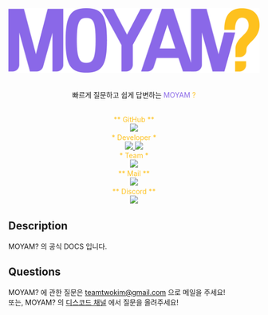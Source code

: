 <img src="./img/moyam.png">
<br/>
<br/>
<p align="center">빠르게 질문하고 쉽게 답변하는 
<span style="color:#8a68e8">MOYAM
<span style="color:#fec11e">?</span></span>
<br/>
<br/>
<p align="center" style="color:#fec11e">
** GitHub **
<br/>
<a href="https://github.com/TKmoyam">
<img src="https://img.shields.io/badge/-MOYAM-181717?style=flat-square&logo=Github"/>
</a>
<br/>
* Developer *
<br/>
<a href="https://github.com/qudwnbj">
<img src="https://img.shields.io/badge/-qudwnbj-181717?style=flat-square&logo=Github"/>
</a>
<a href="https://github.com/daksae98">
<img src="https://img.shields.io/badge/-daksae98-181717?style=flat-square&logo=Github"/>
</a>
<br/>
* Team *
<br/>
<a href="https://github.com/teamtwokim">
<img src="https://img.shields.io/badge/-TeamTwoKim-181717?style=flat-square&logo=Github"/>
</a>
<br/>
** Mail **
<br/>
<img src="https://img.shields.io/badge/-teamtwokim@gmail.com-181717?style=flat-square&logo=Gmail"/>
<br/>
** Discord **
<br/>
<img src="https://img.shields.io/badge/-MOYAM-181717?style=flat-square&logo=Discord"/>
</p>
</p>

## Description

MOYAM? 의 공식 DOCS 입니다.

## Questions

MOYAM? 에 관한 질문은 teamtwokim@gmail.com 으로 메일을 주세요!  
또는, MOYAM? 의 [디스코드 채널](https://discord.gg/ebhbKkVN5g) 에서 질문을 올려주세요!
